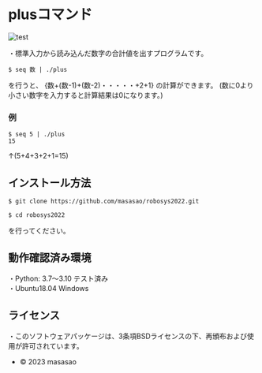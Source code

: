 # plusコマンド
![test](https://github.com/masasao/robosys2022/actions/workflows/test.yml/badge.svg)


・標準入力から読み込んだ数字の合計値を出すプログラムです。

`$ seq 数 | ./plus`

を行うと、 
{数+(数-1)+(数-2)・・・・・+2+1}
の計算ができます。
(数に0より小さい数字を入力すると計算結果は0になります。)
### 例
`$ seq 5 | ./plus`  
`15`

↑(5+4+3+2+1=15)


## インストール方法
`$ git clone https://github.com/masasao/robosys2022.git`

`$ cd robosys2022`

を行ってください。

## 動作確認済み環境
・Python: 3.7〜3.10 テスト済み  
・Ubuntu18.04 Windows 
## ライセンス
・このソフトウェアパッケージは、3条項BSDライセンスの下、再頒布および使用が許可されています。


 * © 2023 masasao 
